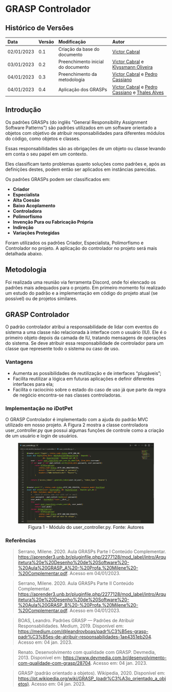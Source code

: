 # GRASP Controlador

## Histórico de Versões

| Data | Versão | Modificação | Autor |
| :- | :- | :- | :- |
| 02/01/2023   | 0.1   | Criação da base do documento   | [Victor Cabral](https://github.com/victordscabral) |
| 03/01/2023   | 0.2   | Preenchimento inicial do documento   | [Victor Cabral](https://github.com/victordscabral) e [Klyssmann Oliveira](https://github.com/klyssmannoliveira) |
| 04/01/2023   | 0.3   | Preenchimento da metodologia   | [Victor Cabral](https://github.com/victordscabral) e [Pedro Cassiano](https://github.com/PedroLucasCM) |
| 04/01/2023   | 0.4   | Aplicação dos GRASPs   | [Victor Cabral](https://github.com/victordscabral) e [Pedro Cassiano](https://github.com/PedroLucasCM) e [Thales Alves](https://github.com/Thalisson-Alves)|

## Introdução

Os padrões GRASPs (do inglês "General Responsibility Assignment Software Patterns") são padrões utilizados em um software orientado a objetos com objetivo de atribuir responsabilidades para diferentes módulos do código, como objetos e classes.

Essas responsabilidades são as obrigações de um objeto ou classe levando em conta o seu papel em um contexto.

Eles classificam tanto problemas quanto soluções como padrões e, após as definições destes, podem então ser aplicados em instâncias parecidas.

Os padrões GRASPs podem ser classificados em:

- **Criador**
- **Especialista**
- **Alta Coesão**
- **Baixo Acoplamento**
- **Controladora**
- **Polimorfismo**
- **Invenção Pura ou Fabricação Própria**
- **Indireção**
- **Variações Protegidas**

Foram utilizados os padrões Criador, Especialista, Polimorfismo e Controlador no projeto. A aplicação do controlador no projeto será mais detalhada abaixo.

## Metodologia

Foi realizada uma reunião via ferramenta Discord, onde foi elencado os padrões mais adequados para o projeto. Em primeiro momento foi realizado um estudo do padrão e a implementação em código do projeto atual (se possível) ou de projetos similares.

## GRASP Controlador

O padrão controlador atribui a responsabilidade de lidar com eventos do sistema a uma classe não relacionada à interface com o usuário (IU). Ele é o primeiro objeto depois da camada de IU, tratando mensagens de operações do sistema. Se deve atribuir essa responsabilidade de controlador para um classe que represente todo o sistema ou caso de uso.
    
### Vantagens
- Aumenta as possibilidades de reutilização e de interfaces “plugáveis”;
- Facilita reutilizar a lógica em futuras aplicações e definir diferentes interfaces para ela;
- Facilita o raciocínio sobre o estado do caso de uso já que parte da regra de negócio encontra-se nas classes controladoras.

### Implementação no iDotPet
O GRASP Controlador é implementado com a ajuda do padrão MVC utilizado em nosso projeto. A Figura 2 mostra a classe controladora user_controller.py que possui algumas funções de controle como a criação de um usuário e login de usuários.

<figure>
  <img src="https://github.com/UnBArqDsw2022-2/2022.2_G4_IDotPet/blob/master/docs/assets/grasp_controlador/user_controller.png?raw=true" alt="user_controller"/>
  <figcaption align="center" >Figura 1 - Módulo do user_controller.py. Fonte: Autores </figcaption>
</figure>

### Referências

> Serrano, Milene. 2020. Aula GRASPs Parte I Conteúdo Complementar.  https://aprender3.unb.br/pluginfile.php/2277128/mod_label/intro/Arquitetura%20e%20Desenho%20de%20Software%20-%20Aula%20GRASP_A%20-%20Profa.%20Milene%20-%20Complementar.pdf. Acesso em 04/01/2023.

> Serrano, Milene. 2020. Aula GRASPs Parte II Conteúdo Complementar.  https://aprender3.unb.br/pluginfile.php/2277128/mod_label/intro/Arquitetura%20e%20Desenho%20de%20Software%20-%20Aula%20GRASP_B%20-%20Profa.%20Milene%20-%20Complementar.pdf. Acesso em 04/01/2023.

> BOAS, Leandro. Padrões GRASP — Padrões de Atribuir Responsabilidades. Medium, 2019. Disponível em: <https://medium.com/@leandrovboas/padr%C3%B5es-grasp-padr%C3%B5es-de-atribuir-responsabilidades-1ae4351eb204>. Acesso em: 04 jan. 2023.

> Renato. Desenvolvimento com qualidade com GRASP. Devmedia, 2013. Disponível em: <https://www.devmedia.com.br/desenvolvimento-com-qualidade-com-grasp/28704>. Acesso em: 04 jan. 2023.

> GRASP (padrão orientado a objetos). Wikipedia, 2020. Disponível em: <https://pt.wikipedia.org/wiki/GRASP_(padr%C3%A3o_orientado_a_objetos)>. Acesso em: 04 jan. 2023.
